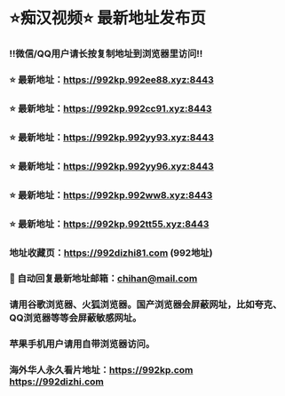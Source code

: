 # ⭐️痴汉视频⭐️ 最新地址发布页

### ‼️微信/QQ用户请长按复制地址到浏览器里访问‼️

### ⭐️ 最新地址：https://992kp.992ee88.xyz:8443

### ⭐️ 最新地址：https://992kp.992cc91.xyz:8443

### ⭐️ 最新地址：https://992kp.992yy93.xyz:8443

### ⭐️ 最新地址：https://992kp.992yy96.xyz:8443

### ⭐️ 最新地址：https://992kp.992ww8.xyz:8443

### ⭐️ 最新地址：https://992kp.992tt55.xyz:8443



### 地址收藏页：https://992dizhi81.com (992地址)
### 📧 自动回复最新地址邮箱：chihan@mail.com
### 请用谷歌浏览器、火狐浏览器。国产浏览器会屏蔽网址，比如夸克、QQ浏览器等等会屏蔽敏感网址。
### 苹果手机用户请用自带浏览器访问。
### 海外华人永久看片地址：https://992kp.com  https://992dizhi.com
